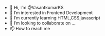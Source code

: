 - 👋 Hi, I’m @VasantkumarKS
- 👀 I’m interested in Frontend Development
- 🌱 I’m currently learning HTML,CSS,javascript
- 💞️ I’m looking to collaborate on ...
- 📫 How to reach me 

<!---
VasantkumarKS/VasantkumarKS is a ✨ special ✨ repository because its `README.md` (this file) appears on your GitHub profile.
You can click the Preview link to take a look at your changes.
--->
